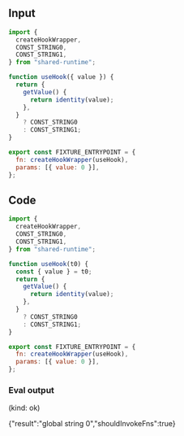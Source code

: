 
## Input

```javascript
import {
  createHookWrapper,
  CONST_STRING0,
  CONST_STRING1,
} from "shared-runtime";

function useHook({ value }) {
  return {
    getValue() {
      return identity(value);
    },
  }
    ? CONST_STRING0
    : CONST_STRING1;
}

export const FIXTURE_ENTRYPOINT = {
  fn: createHookWrapper(useHook),
  params: [{ value: 0 }],
};

```

## Code

```javascript
import {
  createHookWrapper,
  CONST_STRING0,
  CONST_STRING1,
} from "shared-runtime";

function useHook(t0) {
  const { value } = t0;
  return {
    getValue() {
      return identity(value);
    },
  }
    ? CONST_STRING0
    : CONST_STRING1;
}

export const FIXTURE_ENTRYPOINT = {
  fn: createHookWrapper(useHook),
  params: [{ value: 0 }],
};

```
      
### Eval output
(kind: ok) <div>{"result":"global string 0","shouldInvokeFns":true}</div>